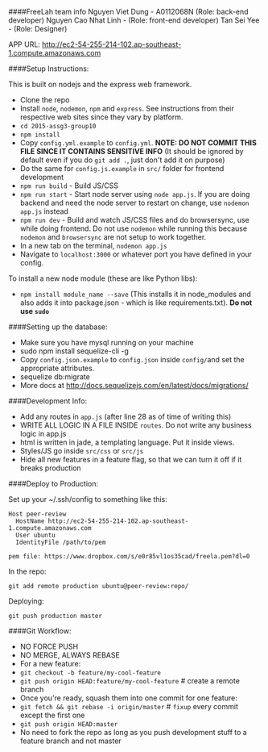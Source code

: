 ####FreeLah team info
Nguyen Viet Dung - A0112068N (Role: back-end developer)
Nguyen Cao Nhat Linh - (Role: front-end developer)
Tan Sei Yee - (Role: Designer)

APP URL: http://ec2-54-255-214-102.ap-southeast-1.compute.amazonaws.com

####Setup Instructions:

This is built on nodejs and the express web framework.

 - Clone the repo
 - Install `node`, `nodemon`, `npm` and `express`. See instructions from their respective web sites since they vary by platform.
 - `cd 2015-assg3-group10`
 - `npm install`
 - Copy `config.yml.example` to `config.yml`. **NOTE: DO NOT COMMIT THIS FILE SINCE IT CONTAINS SENSITIVE INFO** (It should be ignored by default even if you do `git add .`, just don't add it on purpose)
 - Do the same for `config.js.example` in `src/` folder for frontend development 
 - `npm run build` - Build JS/CSS
 - `npm run start` - Start node server using `node app.js`. If you are doing backend and need the node server to restart on change, use `nodemon app.js` instead
 - `npm run dev` - Build and watch JS/CSS files and do browsersync, use while doing frontend. Do not use `nodemon` while running this because `nodemon` and `browsersync` are not setup to work together.
 - In a new tab on the terminal, `nodemon app.js`
 - Navigate to `localhost:3000` or whatever port you have defined in your config.

To install a new node module (these are like Python libs):

- `npm install module_name --save`  (This installs it in node_modules and also adds it into package.json - which is like requirements.txt). **Do not use `sudo`**

####Setting up the database:
- Make sure you have mysql running on your machine
- sudo npm install sequelize-cli -g
- Copy `config.json.example` to `config.json` inside `config/`and set the appropriate attributes.
- sequelize db:migrate
- More docs at http://docs.sequelizejs.com/en/latest/docs/migrations/

####Development Info:

 - Add any routes in `app.js` (after line 28 as of time of writing this)
 - WRITE ALL LOGIC IN A FILE INSIDE `routes`. Do not write any business logic in app.js
 - html is written in jade, a templating language. Put it inside views.
 - Styles/JS go inside `src/css` or `src/js`
 - Hide all new features in a feature flag, so that we can turn it off if it breaks production

####Deploy to Production:

Set up your ~/.ssh/config to something like this:

    Host peer-review
      HostName http://ec2-54-255-214-102.ap-southeast-1.compute.amazonaws.com
      User ubuntu
      IdentityFile /path/to/pem

    pem file: https://www.dropbox.com/s/e0r85vl1os35cad/freela.pem?dl=0
    
In the repo:

    git add remote production ubuntu@peer-review:repo/

Deploying:

    git push production master

####Git Workflow:

 - NO FORCE PUSH
 - NO MERGE, ALWAYS REBASE
 - For a new feature:
 - `git checkout -b feature/my-cool-feature`
 - `git push origin HEAD:feature/my-cool-feature` # create a remote branch
 - Once you're ready,  squash them into one commit for one feature:
 - `git fetch && git rebase -i origin/master` # `fixup` every commit except the first one
 - `git push origin HEAD:master`
 - No need to fork the repo as long as you push development stuff to a feature branch and not master
